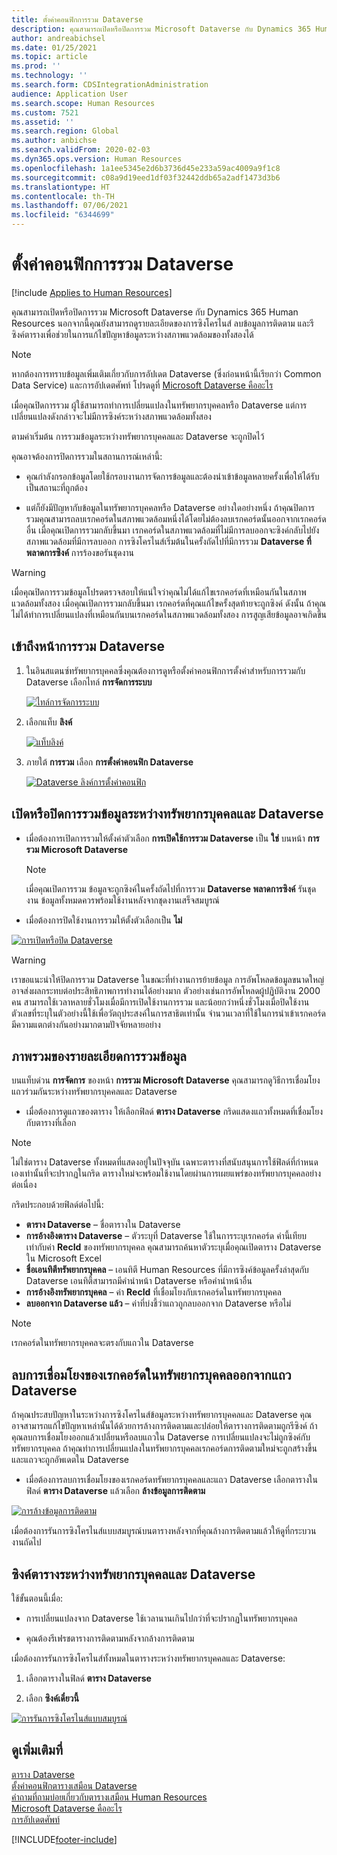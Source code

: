 ```yaml
---
title: ตั้งค่าคอนฟิกการรวม Dataverse
description: คุณสามารถเปิดหรือปิดการรวม Microsoft Dataverse กับ Dynamics 365 Human Resources นอกจากนี้คุณยังสามารถดูรายละเอียดของการซิงโครไนส์ ลบข้อมูลการติดตาม และรีซิงค์ตารางเพื่อช่วยในการแก้ไขปัญหาข้อมูลระหว่างสภาพแวดล้อมของทั้งสองได้
author: andreabichsel
ms.date: 01/25/2021
ms.topic: article
ms.prod: ''
ms.technology: ''
ms.search.form: CDSIntegrationAdministration
audience: Application User
ms.search.scope: Human Resources
ms.custom: 7521
ms.assetid: ''
ms.search.region: Global
ms.author: anbichse
ms.search.validFrom: 2020-02-03
ms.dyn365.ops.version: Human Resources
ms.openlocfilehash: 1a1ee5345e2d6b3736d45e233a59ac4009a9f1c8
ms.sourcegitcommit: c08a9d19eed1df03f32442ddb65a2adf1473d3b6
ms.translationtype: HT
ms.contentlocale: th-TH
ms.lasthandoff: 07/06/2021
ms.locfileid: "6344699"
---
```

# <a name="configure-dataverse-integration"></a>ตั้งค่าคอนฟิกการรวม Dataverse

[!include [Applies to Human Resources](../includes/applies-to-hr.md)]

คุณสามารถเปิดหรือปิดการรวม Microsoft Dataverse กับ Dynamics 365 Human Resources นอกจากนี้คุณยังสามารถดูรายละเอียดของการซิงโครไนส์ ลบข้อมูลการติดตาม และรีซิงค์ตารางเพื่อช่วยในการแก้ไขปัญหาข้อมูลระหว่างสภาพแวดล้อมของทั้งสองได้

> [!NOTE]
> หากต้องการทราบข้อมูลเพิ่มเติมเกี่ยวกับการอัปเดต Dataverse (ซึ่งก่อนหน้านี้เรียกว่า Common Data Service) และการอัปเดตศัพท์ โปรดดูที่ [Microsoft Dataverse คืออะไร](/powerapps/maker/data-platform/data-platform-intro)

เมื่อคุณปิดการรวม ผู้ใช้สามารถทำการเปลี่ยนแปลงในทรัพยากรบุคคลหรือ Dataverse แต่การเปลี่ยนแปลงดังกล่าวจะไม่มีการซิงค์ระหว่างสภาพแวดล้อมทั้งสอง

ตามค่าเริ่มต้น การรวมข้อมูลระหว่างทรัพยากรบุคคลและ Dataverse จะถูกปิดไว้

คุณอาจต้องการปิดการรวมในสถานการณ์เหล่านี้:

- คุณกำลังกรอกข้อมูลโดยใช้กรอบงานการจัดการข้อมูลและต้องนำเข้าข้อมูลหลายครั้งเพื่อให้ได้รับเป็นสถานะที่ถูกต้อง

- แต่ก็ยังมีปัญหากับข้อมูลในทรัพยากรบุคคลหรือ Dataverse อย่างใดอย่างหนึ่ง ถ้าคุณปิดการรวมคุณสามารถลบเรกคอร์ดในสภาพแวดล้อมหนึ่งได้โดยไม่ต้องลบเรกคอร์ดนั้นออกจากเรกคอร์ดอื่น เมื่อคุณเปิดการรวมกลับขึ้นมา เรกคอร์ดในสภาพแวดล้อมที่ไม่มีการลบออกจะซิงค์กลับไปยังสภาพแวดล้อมที่มีการลบออก การซิงโครไนส์เริ่มต้นในครั้งถัดไปที่มีการรวม **Dataverse ที่พลาดการซิงค์** การร้องขอรันชุดงาน

> [!WARNING]
> เมื่อคุณปิดการรวมข้อมูลโปรดตรวจสอบให้แน่ใจว่าคุณไม่ได้แก้ไขเรกคอร์ดที่เหมือนกันในสภาพแวดล้อมทั้งสอง เมื่อคุณเปิดการรวมกลับขึ้นมา เรกคอร์ดที่คุณแก้ไขครั้งสุดท้ายจะถูกซิงค์ ดังนั้น ถ้าคุณไม่ได้ทำการเปลี่ยนแปลงที่เหมือนกันบนเรกคอร์ดในสภาพแวดล้อมทั้งสอง การสูญเสียข้อมูลอาจเกิดขึ้น

## <a name="access-the-dataverse-integration-page"></a>เข้าถึงหน้าการรวม Dataverse

1. ในอินสแตนซ์ทรัพยากรบุคคลซึ่งคุณต้องการดูหรือตั้งค่าคอนฟิกการตั้งค่าสำหรับการรวมกับ Dataverse เลือกไทล์ **การจัดการระบบ**

    [![ไทล์การจัดการระบบ](./media/hr-select-system-administration.png)](./media/hr-select-system-administration.png)

2. เลือกแท็บ **ลิงค์**

    [![แท็บลิงค์](./media/hr-system-administration-links.png)](./media/hr-system-administration-links.png)

3. ภายใต้ **การรวม** เลือก **การตั้งค่าคอนฟิก Dataverse**

    [![Dataverse ลิงค์การตั้งค่าคอนฟิก](./media/hr-admin-integration-dataverse-select.png)](./media/hr-admin-integration-dataverse-select.png)

## <a name="turn-data-integration-between-human-resources-and-dataverse-on-or-off"></a>เปิดหรือปิดการรวมข้อมูลระหว่างทรัพยากรบุคคลและ Dataverse

- เมื่อต้องการเปิดการรวมให้ตั้งค่าตัวเลือก **การเปิดใช้การรวม Dataverse** เป็น **ใช่** บนหน้า **การรวม Microsoft Dataverse**

    > [!NOTE]
    > เมื่อคุณเปิดการรวม ข้อมูลจะถูกซิงค์ในครั้งถัดไปที่การรวม **Dataverse พลาดการซิงค์** รันชุดงาน ข้อมูลทั้งหมดควรพร้อมใช้งานหลังจากชุดงานเสร็จสมบูรณ์

- เมื่อต้องการปิดใช้งานการรวมให้ตั้งตัวเลือกเป็น **ไม่**

[![การเปิดหรือปิด Dataverse](./media/hr-admin-integration-dataverse-enable-disable.png)](./media/hr-admin-integration-dataverse-enable-disable.png)

> [!WARNING]
> เราขอแนะนำให้ปิดการรวม Dataverse ในขณะที่ทำงานการย้ายข้อมูล การอัพโหลดข้อมูลขนาดใหญ่อาจส่งผลกระทบต่อประสิทธิภาพการทำงานได้อย่างมาก ตัวอย่างเช่นการอัพโหลดผู้ปฏิบัติงาน 2000 คน สามารถใช้เวลาหลายชั่วโมงเมื่อมีการเปิดใช้งานการรวม และน้อยกว่าหนึ่งชั่วโมงเมื่อปิดใช้งาน ตัวเลขที่ระบุในตัวอย่างนี้ใช้เพื่อวัตถุประสงค์ในการสาธิตเท่านั้น จำนวนเวลาที่ใช้ในการนำเข้าเรกคอร์ดมีความแตกต่างกันอย่างมากตามปัจจัยหลายอย่าง

## <a name="view-data-integration-details"></a>ภาพรวมของรายละเอียดการรวมข้อมูล

บนแท็บด่วน **การจัดการ** ของหน้า **การรวม Microsoft Dataverse** คุณสามารถดูวิธีการเชื่อมโยงแถวร่วมกันระหว่างทรัพยากรบุคคลและ Dataverse

- เมื่อต้องการดูแถวของตาราง ให้เลือกฟิลด์ **ตาราง Dataverse** กริดแสดงแถวทั้งหมดที่เชื่อมโยงกับตารางที่เลือก

> [!NOTE]
> ไม่ใช่ตาราง Dataverse ทั้งหมดที่แสดงอยู่ในปัจจุบัน เฉพาะตารางที่สนับสนุนการใช้ฟิลด์ที่กำหนดเองเท่านั้นที่จะปรากฏในกริด ตารางใหม่จะพร้อมใช้งานโดยผ่านการเผยแพร่ของทรัพยากรบุคคลอย่างต่อเนื่อง

กริดประกอบด้วยฟิลด์ต่อไปนี้:

- **ตาราง Dataverse** – ชื่อตารางใน Dataverse
- **การอ้างอิงตาราง Dataverse** – ตัวระบุที่ Dataverse ใช้ในการระบุเรกคอร์ด ค่านี้เทียบเท่ากับค่า **RecId** ของทรัพยากรบุคคล คุณสามารถค้นหาตัวระบุเมื่อคุณเปิดตาราง Dataverse ใน Microsoft Excel
- **ชื่อเอนทิตีทรัพยากรบุคคล** – เอนทิตี Human Resources ที่มีการซิงค์ข้อมูลครั้งล่าสุดกับ Dataverse เอนทิตี้สามารถมีคำนำหน้า Dataverse หรือคำนำหน้าอื่น
- **การอ้างอิงทรัพยากรบุคคล** – ค่า **RecId** ที่เชื่อมโยงกับเรกคอร์ดในทรัพยากรบุคคล
- **ลบออกจาก Dataverse แล้ว** – ค่าที่บ่งชี้ว่าแถวถูกลบออกจาก Dataverse หรือไม่

> [!NOTE]
> เรกคอร์ดในทรัพยากรบุคคลจะตรงกับแถวใน Dataverse

## <a name="remove-the-association-of-a-human-resources-record-from-a-dataverse-row"></a>ลบการเชื่อมโยงของเรกคอร์ดในทรัพยากรบุคคลออกจากแถว Dataverse

ถ้าคุณประสบปัญหาในระหว่างการซิงโครไนส์ข้อมูลระหว่างทรัพยากรบุคคลและ Dataverse คุณอาจสามารถแก้ไขปัญหาเหล่านั้นได้ด้วยการล้างการติดตามและปล่อยให้ตารางการติดตามถูกรีซิงค์ ถ้าคุณลบการเชื่อมโยงออกแล้วเปลี่ยนหรือลบแถวใน Dataverse การเปลี่ยนแปลงจะไม่ถูกซิงค์กับทรัพยากรบุคคล ถ้าคุณทำการเปลี่ยนแปลงในทรัพยากรบุคคลเรกคอร์ดการติดตามใหม่จะถูกสร้างขึ้นและแถวจะถูกอัพเดตใน Dataverse

- เมื่อต้องการลบการเชื่อมโยงของเรกคอร์ดทรัพยากรบุคคลและแถว Dataverse เลือกตารางในฟิลด์ **ตาราง Dataverse** แล้วเลือก **ล้างข้อมูลการติดตาม**

[![การล้างข้อมูลการติดตาม](./media/hr-admin-integration-dataverse-clear-tracking.png)](./media/hr-admin-integration-dataverse-clear-tracking.png)

เมื่อต้องการรันการซิงโครไนส์แบบสมบูรณ์บนตารางหลังจากที่คุณล้างการติดตามแล้วให้ดูที่กระบวนงานถัดไป

## <a name="sync-a-table-between-human-resources-and-dataverse"></a>ซิงค์ตารางระหว่างทรัพยากรบุคคลและ Dataverse

ใช้ขั้นตอนนี้เมื่อ:

- การเปลี่ยนแปลงจาก Dataverse ใช้เวลานานเกินไปกว่าที่จะปรากฏในทรัพยากรบุคคล

- คุณต้องรีเฟรชตารางการติดตามหลังจากล้างการติดตาม

เมื่อต้องการรันการซิงโครไนส์ทั้งหมดในตารางระหว่างทรัพยากรบุคคลและ Dataverse:

1. เลือกตารางในฟิลด์ **ตาราง Dataverse**

2. เลือก **ซิงค์เดี๋ยวนี้**

[![การรันการซิงโครไนส์แบบสมบูรณ์](./media/hr-admin-integration-dataverse-sync-now.png)](./media/hr-admin-integration-dataverse-sync-now.png)

## <a name="see-also"></a>ดูเพิ่มเติมที่

[ตาราง Dataverse](hr-developer-entities.md)<br>
[ตั้งค่าคอนฟิกตารางเสมือน Dataverse](hr-admin-integration-common-data-service-virtual-entities.md)<br>
[คำถามที่ถามบ่อยเกี่ยวกับตารางเสมือน Human Resources](hr-admin-virtual-entity-faq.md)<br>
[Microsoft Dataverse คืออะไร](/powerapps/maker/data-platform/data-platform-intro)<br>
[การอัปเดตศัพท์](/powerapps/maker/data-platform/data-platform-intro#terminology-updates)


[!INCLUDE[footer-include](../includes/footer-banner.md)]